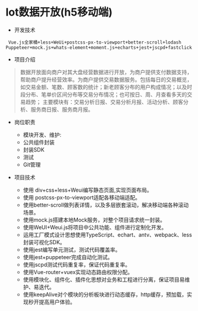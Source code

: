  Iot数据开放(h5移动端)
 =====
- 开发技术
 ```JS
  Vue.js全家桶+less+WeUi+postcss-px-to-viewport+better-scroll+lodash
Puppeteer+mock.js+whats-element+moment.js+echarts+jest+jscpd+fastclick
 ```
- 项目介绍

 > 数据开放面向商户对其大盘经营数据进行开放，为商户提供支付数据支持，帮助商户提升经营效率。为商户提供交易数据服务。包括每日的交易概览，如交易金额、笔数、顾客数的统计；新老顾客分布的用户构成情况；以及时段分布、笔单价区间分布等交易分布情况；也可按日、周、月查看多天的交易趋势；
主要模块有：交易分析日报、交易分析月报、活动分析、顾客分析、服务商日报、服务商月报。

- 岗位职责
  - 模块开发、维护:
  - 公共组件封装
  - 封装SDK
  - 测试
  - Git管理
  
- 项目技术
  - 使用 div+css+less+Weui编写静态页面,实现页面布局。
  - 使用 postcss-px-to-viewport适配各移动端适配。
  - 使用better-scroll做列表详情，以及多层嵌套滚动，解决移动端各种滚动场景。
  - 使用mock.js搭建本地Mock服务，对整个项目请求统一封装。
  - 使用WeUI+Weui.js将项目中公共功能、组件进行定制化开发。
  - 运用工厂模式设计思想使用TypeScript、echart、antv、webpack、less封装可视化SDK。
  - 使用jest编写单元测试，测试代码覆盖率。
  - 使用jest+puppeteer完成自动化测试。
  - 使用jscpd测试代码重复率，保证代码重复率。
  - 使用Vue-router+vuex实现动态路由权限分配。
  - 使用模块化、组件化、插件化思想对业务和工程进行分离，保证项目易维护、易迭代。
  - 使用keepAlive对个模块的分析板块进行动态缓存，http缓存，预加载，实现秒开提高用户体验。
